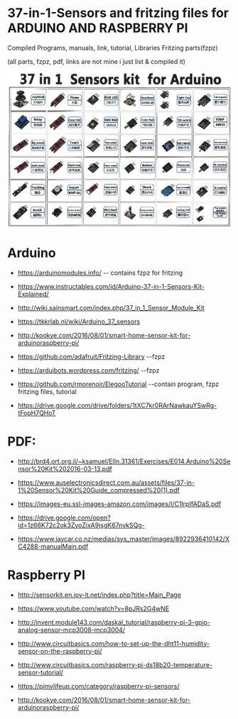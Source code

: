 # 37-in-1-Sensors and fritzing files for ARDUINO AND RASPBERRY PI
Compiled Programs, manuals, link, tutorial, Libraries Fritzing parts(fzpz)

(all parts, fzpz, pdf, links are not mine i just list & compiled it)

![2](https://github.com/engrpanda/37-in-1-Sensor-Kit/blob/master/SENSORkit.jpeg)



# Arduino

- https://arduinomodules.info/    -- contains fzpz for fritzing

- https://www.instructables.com/id/Arduino-37-in-1-Sensors-Kit-Explained/

- http://wiki.sainsmart.com/index.php/37_in_1_Sensor_Module_Kit
 
- https://tkkrlab.nl/wiki/Arduino_37_sensors

- http://kookye.com/2016/08/01/smart-home-sensor-kit-for-arduinoraspberry-pi/

- https://github.com/adafruit/Fritzing-Library --fzpz

- https://arduibots.wordpress.com/fritzing/ --fzpz

- https://github.com/rmorenojr/ElegooTutorial --contain program, fzpz fritzing files, tutorial


- https://drive.google.com/drive/folders/1tXC7kr0RArNawkauYSwRg-tFopH7QHoT

# PDF:
- http://brd4.ort.org.il/~ksamuel/ElIn.31361/Exercises/E014.Arduino%20Sensor%20Kit%202016-03-13.pdf

- https://www.auselectronicsdirect.com.au/assets/files/37-in-1%20Sensor%20Kit%20Guide_compressed%20(1).pdf

- https://images-eu.ssl-images-amazon.com/images/I/C1lrpIfADaS.pdf

- https://drive.google.com/open?id=1z66K72c2ok3ZyoZixA9jsgK67nvkSQg-

- https://www.jaycar.co.nz/medias/sys_master/images/8922936410142/XC4288-manualMain.pdf

#
# Raspberry PI
- http://sensorkit.en.joy-it.net/index.php?title=Main_Page

- https://www.youtube.com/watch?v=8pJRs2G4wNE

- http://invent.module143.com/daskal_tutorial/raspberry-pi-3-gpio-analog-sensor-mcp3008-mcp3004/

- http://www.circuitbasics.com/how-to-set-up-the-dht11-humidity-sensor-on-the-raspberry-pi/

- http://www.circuitbasics.com/raspberry-pi-ds18b20-temperature-sensor-tutorial/

- https://pimylifeup.com/category/raspberry-pi-sensors/

- http://kookye.com/2016/08/01/smart-home-sensor-kit-for-arduinoraspberry-pi/
